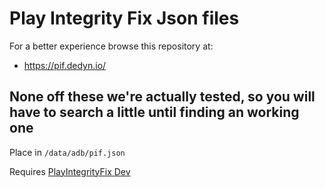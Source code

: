 # Play Integrity Fix Json files

For a better experience browse this repository at:

- https://pif.dedyn.io/


## None off these we're actually tested, so you will have to search a little until finding an working one

Place in `/data/adb/pif.json`

Requires [PlayIntegrityFix Dev](https://github.com/chiteroman/PlayIntegrityFix/releases/tag/DEV-v2)
